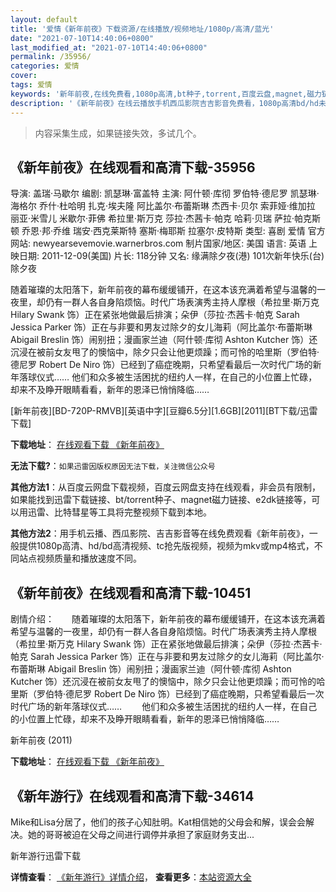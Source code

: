 ```yaml
---
layout: default
title: '爱情《新年前夜》下载资源/在线播放/视频地址/1080p/高清/蓝光'
date: "2021-07-10T14:40:06+0800"
last_modified_at: "2021-07-10T14:40:06+0800"
permalink: /35956/
categories: 爱情
cover:
tags: 爱情
keywords: '新年前夜,在线免费看,1080p高清,bt种子,torrent,百度云盘,magnet,磁力链,迅雷下载资源'
description: '《新年前夜》在线云播放手机西瓜影院吉吉影音免费看，1080p高清bd/hd未删减完整版和tc抢先枪版，mkv/mp4格式，附带bt/torrent种子、magnet/磁力链、百度云盘、网盘资源迅雷下载链接'
---
```


>内容采集生成，如果链接失效，多试几个。


## 《新年前夜》在线观看和高清下载-35956

导演: 盖瑞·马歇尔 编剧: 凯瑟琳·富盖特 主演: 阿什顿·库彻 罗伯特·德尼罗 凯瑟琳·海格尔 乔什·杜哈明 扎克·埃夫隆 阿比盖尔·布蕾斯琳 杰西卡·贝尔 索菲娅·维加拉 丽亚·米雪儿 米歇尔·菲佛 希拉里·斯万克 莎拉·杰茜卡·帕克 哈莉·贝瑞 萨拉·帕克斯顿 乔恩·邦·乔维 瑞安·西克莱斯特 塞斯·梅耶斯 拉塞尔·皮特斯 类型: 喜剧 爱情 官方网站: newyearsevemovie.warnerbros.com 制片国家/地区: 美国 语言: 英语 上映日期: 2011-12-09(美国) 片长: 118分钟 又名: 缘满除夕夜(港) 101次新年快乐(台) 除夕夜

随着璀璨的太阳落下，新年前夜的幕布缓缓铺开，在这本该充满着希望与温馨的一夜里，却仍有一群人各自身陷烦恼。时代广场表演秀主持人摩根（希拉里·斯万克 Hilary Swank 饰）正在紧张地做最后排演；朵伊（莎拉·杰茜卡·帕克 Sarah Jessica Parker 饰）正在与非要和男友过除夕的女儿海莉（阿比盖尔·布蕾斯琳 Abigail Breslin 饰）闹别扭；漫画家兰迪（阿什顿·库彻 Ashton Kutcher 饰）还沉浸在被前女友甩了的懊恼中，除夕只会让他更烦躁；而可怜的哈里斯（罗伯特·德尼罗 Robert De Niro 饰）已经到了癌症晚期，只希望看最后一次时代广场的新年落球仪式…… 他们和众多被生活困扰的纽约人一样，在自己的小位置上忙碌，却来不及睁开眼睛看看，新年的恩泽已悄悄降临……


[新年前夜][BD-720P-RMVB][英语中字][豆瓣6.5分][1.6GB][2011][BT下载/迅雷下载]

**下载地址**： [在线观看下载 《新年前夜》](https://www.btdx8.com/torrent/new_years_eve_2011.html) 


**无法下载?**：`如果迅雷因版权原因无法下载，关注微信公众号 `

**其他方法1**：从百度云网盘下载视频，百度云网盘支持在线观看，非会员有限制，如果能找到迅雷下载链接、bt/torrent种子、magnet磁力链接、e2dk链接等，可以用迅雷、比特彗星等工具将完整视频下载到本地。

**其他方法2**：用手机云播、西瓜影院、吉吉影音等在线免费观看《新年前夜》，一般提供1080p高清、hd/bd高清视频、tc抢先版视频，视频为mkv或mp4格式，不同站点视频质量和播放速度不同。


## 《新年前夜》在线观看和高清下载-10451

剧情介绍：　　随着璀璨的太阳落下，新年前夜的幕布缓缓铺开，在这本该充满着希望与温馨的一夜里，却仍有一群人各自身陷烦恼。时代广场表演秀主持人摩根（希拉里·斯万克 Hilary Swank 饰）正在紧张地做最后排演；朵伊（莎拉·杰茜卡·帕克 Sarah Jessica Parker 饰）正在与非要和男友过除夕的女儿海莉（阿比盖尔·布蕾斯琳 Abigail Breslin 饰）闹别扭；漫画家兰迪（阿什顿·库彻 Ashton Kutcher 饰）还沉浸在被前女友甩了的懊恼中，除夕只会让他更烦躁；而可怜的哈里斯（罗伯特·德尼罗 Robert De Niro 饰）已经到了癌症晚期，只希望看最后一次时代广场的新年落球仪式…… 　　他们和众多被生活困扰的纽约人一样，在自己的小位置上忙碌，却来不及睁开眼睛看看，新年的恩泽已悄悄降临……


新年前夜 (2011)

**下载地址**： [在线观看下载 《新年前夜》](https://www.btbtdy.me/btdy/dy8341.html) 


## 《新年游行》在线观看和高清下载-34614

Mike和Lisa分居了，他们的孩子心知肚明。Kat相信她的父母会和解，误会会解决。她的哥哥被迫在父母之间进行调停并承担了家庭财务支出...


新年游行迅雷下载

**详情查看**： [《新年游行》详情介绍](/movie/34614/)， **查看更多**：[本站资源大全](/movie/t/all/)

